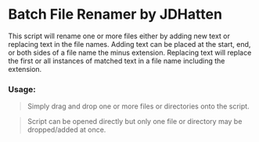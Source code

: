 # Batch File Renamer by JDHatten

This script will rename one or more files either by adding new text or replacing text in the file names.  Adding text can be placed at the start, end, or both sides of a file name the minus extension.  Replacing text will replace the first or all instances of matched text in a file name including the extension.


### Usage:
> Simply drag and drop one or more files or directories onto the script.

> Script can be opened directly but only one file or directory may be dropped/added at once.
